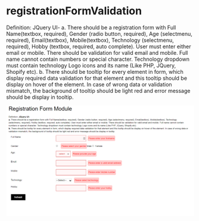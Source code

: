 # registrationFormValidation
Definition: JQuery UI-  a. There should be a registration form with Full Name(textbox, required), Gender (radio button, required), Age (selectmenu, required), Email(textbox), Mobile(textbox), Technology (selectmenu, required), Hobby (textbox, required, auto complete). User must enter either email or mobile. There should be validation for valid email and mobile. Full name cannot contain numbers or special character. Technology dropdown must contain technology Logo icons and its name (Like PHP, JQuery, Shopify etc). b. There should be tooltip for every element in form, which display required data validation for that element and this tooltip should be display on hover of the element. In case of wrong data or validation mismatch, the background of tooltip should be light red and error message should be display in tooltip.

![Alt Text](https://raw.githubusercontent.com/poojathakor/registrationFormValidation/master/repoimg/1.png)
